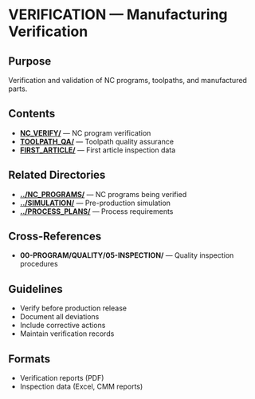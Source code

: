 # VERIFICATION — Manufacturing Verification

## Purpose
Verification and validation of NC programs, toolpaths, and manufactured parts.

## Contents
- **[NC_VERIFY/](NC_VERIFY/)** — NC program verification
- **[TOOLPATH_QA/](TOOLPATH_QA/)** — Toolpath quality assurance
- **[FIRST_ARTICLE/](FIRST_ARTICLE/)** — First article inspection data

## Related Directories
- **[../NC_PROGRAMS/](../NC_PROGRAMS/)** — NC programs being verified
- **[../SIMULATION/](../SIMULATION/)** — Pre-production simulation
- **[../PROCESS_PLANS/](../PROCESS_PLANS/)** — Process requirements

## Cross-References
- **00-PROGRAM/QUALITY/05-INSPECTION/** — Quality inspection procedures

## Guidelines
- Verify before production release
- Document all deviations
- Include corrective actions
- Maintain verification records

## Formats
- Verification reports (PDF)
- Inspection data (Excel, CMM reports)
